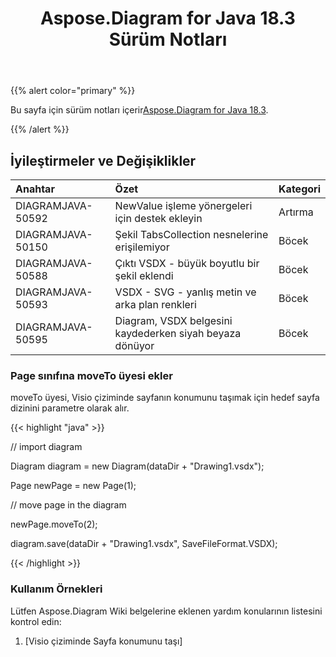 ﻿---
title: Aspose.Diagram for Java 18.3 Sürüm Notları
type: docs
weight: 100
url: /tr/java/aspose-diagram-for-java-18-3-release-notes/
---
{{% alert color="primary" %}} 

 Bu sayfa için sürüm notları içerir[Aspose.Diagram for Java 18.3](https://docs.aspose.com/diagram/java/aspose-diagram-for-java-18-3-release-notes/).

{{% /alert %}} 
## **İyileştirmeler ve Değişiklikler**

|**Anahtar**|**Özet**|**Kategori**|
|:- |:- |:- |
|DIAGRAMJAVA-50592|NewValue işleme yönergeleri için destek ekleyin|Artırma|
|DIAGRAMJAVA-50150|Şekil TabsCollection nesnelerine erişilemiyor|Böcek|
|DIAGRAMJAVA-50588|Çıktı VSDX - büyük boyutlu bir şekil eklendi|Böcek|
|DIAGRAMJAVA-50593|VSDX - SVG - yanlış metin ve arka plan renkleri|Böcek|
|DIAGRAMJAVA-50595|Diagram, VSDX belgesini kaydederken siyah beyaza dönüyor|Böcek|
### **Page sınıfına moveTo üyesi ekler**
moveTo üyesi, Visio çiziminde sayfanın konumunu taşımak için hedef sayfa dizinini parametre olarak alır.

{{< highlight "java" >}}

 // import diagram

Diagram diagram = new Diagram(dataDir + "Drawing1.vsdx");

Page newPage = new Page(1);

// move page in the diagram

newPage.moveTo(2);

diagram.save(dataDir + "Drawing1.vsdx", SaveFileFormat.VSDX);

{{< /highlight >}}
### **Kullanım Örnekleri**
Lütfen Aspose.Diagram Wiki belgelerine eklenen yardım konularının listesini kontrol edin:

1. [Visio çiziminde Sayfa konumunu taşı]
